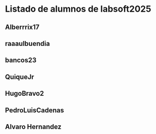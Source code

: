 # Listado de alumnos de labsoft2025
## Alberrrix17
## raaaulbuendia
## bancos23
## QuiqueJr
## HugoBravo2
## PedroLuisCadenas
## Alvaro Hernandez
